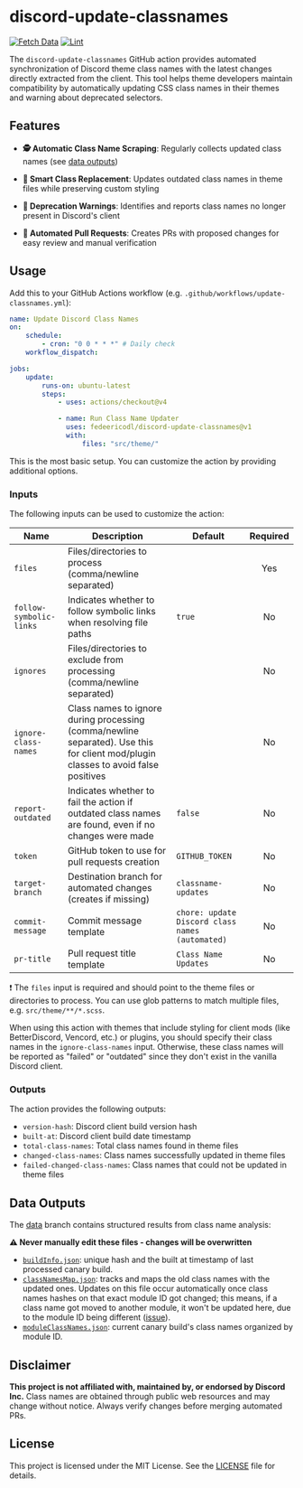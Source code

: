 # discord-update-classnames

[![Fetch Data](https://github.com/fedeericodl/discord-update-classnames/actions/workflows/fetch-data.yml/badge.svg)](https://github.com/fedeericodl/discord-update-classnames/actions/workflows/fetch-data.yml)
[![Lint](https://github.com/fedeericodl/discord-update-classnames/actions/workflows/lint.yml/badge.svg)](https://github.com/fedeericodl/discord-update-classnames/actions/workflows/lint.yml)

The `discord-update-classnames` GitHub action provides automated synchronization of Discord theme class names with the latest changes directly extracted from the client. This tool helps theme developers maintain compatibility by automatically updating CSS class names in their themes and warning about deprecated selectors.

## Features

- **🕵️ Automatic Class Name Scraping**: Regularly collects updated class names (see [data outputs](#data-outputs))

- **🔄 Smart Class Replacement**: Updates outdated class names in theme files while preserving custom styling

- **🚨 Deprecation Warnings**: Identifies and reports class names no longer present in Discord's client

- **🤖 Automated Pull Requests**: Creates PRs with proposed changes for easy review and manual verification

## Usage

Add this to your GitHub Actions workflow (e.g. `.github/workflows/update-classnames.yml`):

```yml
name: Update Discord Class Names
on:
    schedule:
        - cron: "0 0 * * *" # Daily check
    workflow_dispatch:

jobs:
    update:
        runs-on: ubuntu-latest
        steps:
            - uses: actions/checkout@v4

            - name: Run Class Name Updater
              uses: fedeericodl/discord-update-classnames@v1
              with:
                  files: "src/theme/"
```

This is the most basic setup. You can customize the action by providing additional options.

### Inputs

The following inputs can be used to customize the action:

| Name                    | Description                                                                                                                        | Default                                         | Required |
| ----------------------- | ---------------------------------------------------------------------------------------------------------------------------------- | ----------------------------------------------- | :------: |
| `files`                 | Files/directories to process (comma/newline separated)                                                                             |                                                 |   Yes    |
| `follow-symbolic-links` | Indicates whether to follow symbolic links when resolving file paths                                                               | `true`                                          |    No    |
| `ignores`               | Files/directories to exclude from processing (comma/newline separated)                                                             |                                                 |    No    |
| `ignore-class-names`    | Class names to ignore during processing (comma/newline separated). Use this for client mod/plugin classes to avoid false positives |                                                 |    No    |
| `report-outdated`       | Indicates whether to fail the action if outdated class names are found, even if no changes were made                               | `false`                                         |    No    |
| `token`                 | GitHub token to use for pull requests creation                                                                                     | `GITHUB_TOKEN`                                  |    No    |
| `target-branch`         | Destination branch for automated changes (creates if missing)                                                                      | `classname-updates`                             |    No    |
| `commit-message`        | Commit message template                                                                                                            | `chore: update Discord class names (automated)` |    No    |
| `pr-title`              | Pull request title template                                                                                                        | `Class Name Updates`                            |    No    |

:exclamation: The `files` input is required and should point to the theme files or directories to process. You can use glob patterns to match multiple files, e.g. `src/theme/**/*.scss`.

When using this action with themes that include styling for client mods (like BetterDiscord, Vencord, etc.) or plugins, you should specify their class names in the `ignore-class-names` input. Otherwise, these class names will be reported as "failed" or "outdated" since they don't exist in the vanilla Discord client.

### Outputs

The action provides the following outputs:

- `version-hash`: Discord client build version hash
- `built-at`: Discord client build date timestamp
- `total-class-names`: Total class names found in theme files
- `changed-class-names`: Class names successfully updated in theme files
- `failed-changed-class-names`: Class names that could not be updated in theme files

## Data Outputs

The [data](https://github.com/fedeericodl/discord-update-classnames/tree/data) branch contains structured results from class name analysis:

**:warning: Never manually edit these files - changes will be overwritten**

- [`buildInfo.json`](https://github.com/fedeericodl/discord-update-classnames/blob/data/buildInfo.json): unique hash and the built at timestamp of last processed canary build.
- [`classNamesMap.json`](https://github.com/fedeericodl/discord-update-classnames/blob/data/classNamesMap.json): tracks and maps the old class names with the updated ones. Updates on this file occur automatically once class names hashes on that exact module ID got changed; this means, if a class name got moved to another module, it won't be updated here, due to the module ID being different ([issue](https://github.com/fedeericodl/discord-update-classnames/issues/1)).
- [`moduleClassNames.json`](https://github.com/fedeericodl/discord-update-classnames/blob/data/moduleClassNames.json): current canary build's class names organized by module ID.

## Disclaimer

**This project is not affiliated with, maintained by, or endorsed by Discord Inc.** Class names are obtained through public web resources and may change without notice. Always verify changes before merging automated PRs.

## License

This project is licensed under the MIT License. See the [LICENSE](./LICENSE) file for details.
